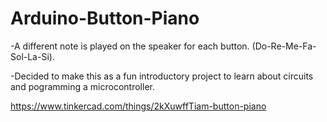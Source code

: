 # Arduino-Button-Piano
-A different note is played on the speaker for each button. (Do-Re-Me-Fa-Sol-La-Si).

-Decided to make this as a fun introductory project to learn about circuits and pogramming a microcontroller.

https://www.tinkercad.com/things/2kXuwffTiam-button-piano

